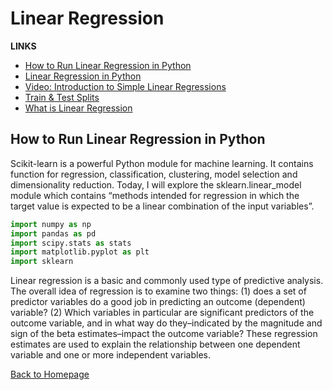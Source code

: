 # Linear Regression

**LINKS**

- [How to Run Linear Regression in Python](http://bigdata-madesimple.com/how-to-run-linear-regression-in-python-scikit-learn/)
- [Linear Regression in Python](https://realpython.com/linear-regression-in-python/)
- [Video: Introduction to Simple Linear Regressions](https://www.youtube.com/watch?v=KsVBBJRb9TE)
- [Train & Test Splits](https://towardsdatascience.com/train-test-split-and-cross-validation-in-python-80b61beca4b6)
- [What is Linear Regression](https://www.statisticssolutions.com/what-is-linear-regression/)

## How to Run Linear Regression in Python

Scikit-learn is a powerful Python module for machine learning. It contains function for regression, classification, clustering, model selection and dimensionality reduction. Today, I will explore the sklearn.linear_model module which contains “methods intended for regression in which the target value is expected to be a linear combination of the input variables”.

```Python
import numpy as np
import pandas as pd
import scipy.stats as stats
import matplotlib.pyplot as plt
import sklearn
```

Linear regression is a basic and commonly used type of predictive analysis. The overall idea of regression is to examine two things: (1) does a set of predictor variables do a good job in predicting an outcome (dependent) variable? (2) Which variables in particular are significant predictors of the outcome variable, and in what way do they–indicated by the magnitude and sign of the beta estimates–impact the outcome variable? These regression estimates are used to explain the relationship between one dependent variable and one or more independent variables.

[Back to Homepage](https://ashcaz.github.io/reading-notes)
